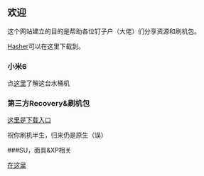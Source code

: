 ## 欢迎

这个网站建立的目的是帮助各位钉子户（大佬）们分享资源和刷机包。

[Hasher](https://www.github.com/CarlJohnson69/MI-6-Flash.github.io/blob/Files/hasher.exe)可以在这里下载到。

### 小米6

点[这里]( )了解这台水桶机

### 第三方Recovery&刷机包

[这里是下载入口](url)

祝你刷机半生，归来仍是原生（误）

###SU，面具&XP相关

[在这里](url)
